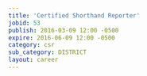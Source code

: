 ```yaml
---
title: 'Certified Shorthand Reporter'
jobid: 53
publish: 2016-03-09 12:00 -0500
expire: 2016-06-09 12:00 -0500
category: csr
sub_category: DISTRICT
layout: career
---
```

